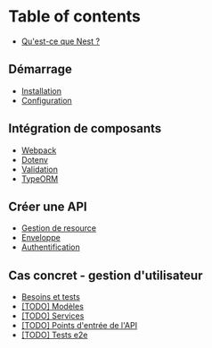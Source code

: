 # Table of contents

* [Qu'est-ce que Nest ?](README.md)

## Démarrage

* [Installation](demarrage/installation.md)
* [Configuration](demarrage/configuration.md)

## Intégration de composants

* [Webpack](integration-de-composants/webpack.md)
* [Dotenv](integration-de-composants/dotenv.md)
* [Validation](integration-de-composants/validation.md)
* [TypeORM](integration-de-composants/typeorm.md)

## Créer une API

* [Gestion de resource](creer-une-api/gestion-de-resource.md)
* [Enveloppe](creer-une-api/enveloppe.md)
* [Authentification](creer-une-api/authentification.md)

## Cas concret - gestion d'utilisateur

* [Besoins et tests](cas-concret/besoins-et-tests.md)
* [\[TODO\] Modèles](cas-concret/modeles.md)
* [\[TODO\] Services](cas-concret/services.md)
* [\[TODO\] Points d'entrée de l'API](cas-concret/points-dentree-de-lapi.md)
* [\[TODO\] Tests e2e](cas-concret/todo-tests-e2e.md)

